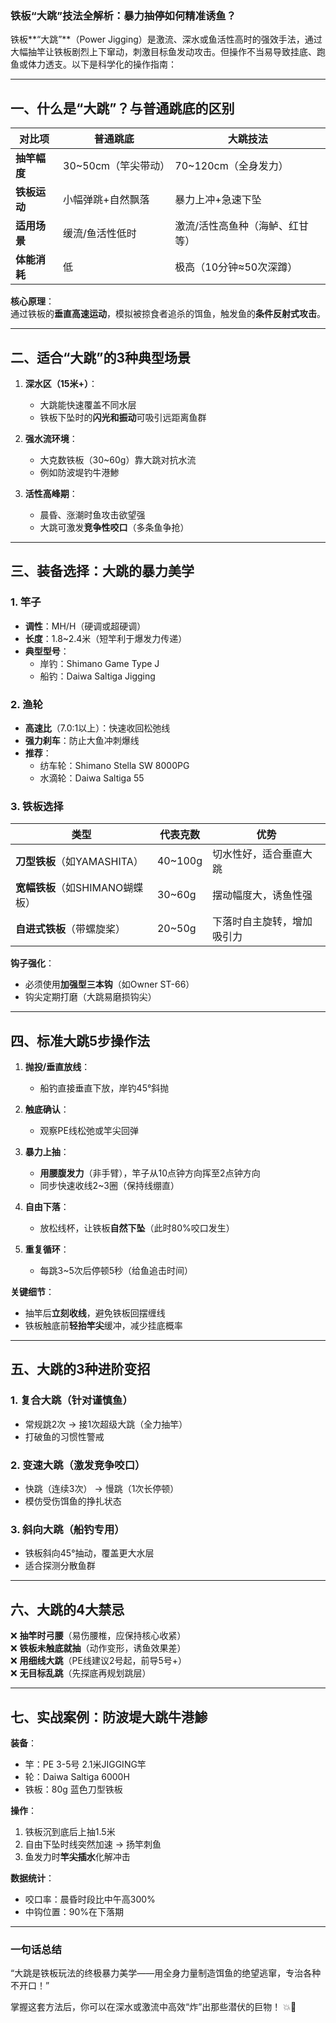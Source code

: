 ### **铁板“大跳”技法全解析：暴力抽停如何精准诱鱼？**  

铁板**“大跳”**（Power Jigging）是激流、深水或鱼活性高时的强效手法，通过大幅抽竿让铁板剧烈上下窜动，刺激目标鱼发动攻击。但操作不当易导致挂底、跑鱼或体力透支。以下是科学化的操作指南：  

---

## **一、什么是“大跳”？与普通跳底的区别**  
| **对比项** | **普通跳底** | **大跳技法** |  
|------------|-------------|-------------|  
| **抽竿幅度** | 30~50cm（竿尖带动） | 70~120cm（全身发力） |  
| **铁板运动** | 小幅弹跳+自然飘落 | 暴力上冲+急速下坠 |  
| **适用场景** | 缓流/鱼活性低时 | 激流/活性高鱼种（海鲈、红甘等） |  
| **体能消耗** | 低 | 极高（10分钟≈50次深蹲） |  

**核心原理**：  
通过铁板的**垂直高速运动**，模拟被掠食者追杀的饵鱼，触发鱼的**条件反射式攻击**。  

---

## **二、适合“大跳”的3种典型场景**  
1. **深水区（15米+）**：  
   - 大跳能快速覆盖不同水层  
   - 铁板下坠时的**闪光和振动**可吸引远距离鱼群  

2. **强水流环境**：  
   - 大克数铁板（30~60g）靠大跳对抗水流  
   - 例如防波堤钓牛港鯵  

3. **活性高峰期**：  
   - 晨昏、涨潮时鱼攻击欲望强  
   - 大跳可激发**竞争性咬口**（多条鱼争抢）  

---

## **三、装备选择：大跳的暴力美学**  
### **1. 竿子**  
- **调性**：MH/H（硬调或超硬调）  
- **长度**：1.8~2.4米（短竿利于爆发力传递）  
- **典型型号**：  
  - 岸钓：Shimano Game Type J  
  - 船钓：Daiwa Saltiga Jigging  

### **2. 渔轮**  
- **高速比**（7.0:1以上）：快速收回松弛线  
- **强力刹车**：防止大鱼冲刺爆线  
- **推荐**：  
  - 纺车轮：Shimano Stella SW 8000PG  
  - 水滴轮：Daiwa Saltiga 55  

### **3. 铁板选择**  
| **类型** | **代表克数** | **优势** |  
|----------|-------------|---------|  
| **刀型铁板**（如YAMASHITA） | 40~100g | 切水性好，适合垂直大跳 |  
| **宽幅铁板**（如SHIMANO蝴蝶板） | 30~60g | 摆动幅度大，诱鱼性强 |  
| **自进式铁板**（带螺旋桨） | 20~50g | 下落时自主旋转，增加吸引力 |  

**钩子强化**：  
- 必须使用**加强型三本钩**（如Owner ST-66）  
- 钩尖定期打磨（大跳易磨损钩尖）  

---

## **四、标准大跳5步操作法**  
1. **抛投/垂直放线**：  
   - 船钓直接垂直下放，岸钓45°斜抛  

2. **触底确认**：  
   - 观察PE线松弛或竿尖回弹  

3. **暴力上抽**：  
   - **用腰腹发力**（非手臂），竿子从10点钟方向挥至2点钟方向  
   - 同步快速收线2~3圈（保持线绷直）  

4. **自由下落**：  
   - 放松线杯，让铁板**自然下坠**（此时80%咬口发生）  

5. **重复循环**：  
   - 每跳3~5次后停顿5秒（给鱼追击时间）  

**关键细节**：  
- 抽竿后**立刻收线**，避免铁板回摆缠线  
- 铁板触底前**轻抬竿尖**缓冲，减少挂底概率  

---

## **五、大跳的3种进阶变招**  
### **1. 复合大跳（针对谨慎鱼）**  
- 常规跳2次 → 接1次超级大跳（全力抽竿）  
- 打破鱼的习惯性警戒  

### **2. 变速大跳（激发竞争咬口）**  
- 快跳（连续3次） → 慢跳（1次长停顿）  
- 模仿受伤饵鱼的挣扎状态  

### **3. 斜向大跳（船钓专用）**  
- 铁板斜向45°抽动，覆盖更大水层  
- 适合探测分散鱼群  

---

## **六、大跳的4大禁忌**  
❌ **抽竿时弓腰**（易伤腰椎，应保持核心收紧）  
❌ **铁板未触底就抽**（动作变形，诱鱼效果差）  
❌ **用细线大跳**（PE线建议2号起，前导5号+）  
❌ **无目标乱跳**（先探底再规划跳层）  

---

## **七、实战案例：防波堤大跳牛港鯵**  
**装备**：  
- 竿：PE 3-5号 2.1米JIGGING竿  
- 轮：Daiwa Saltiga 6000H  
- 铁板：80g 蓝色刀型铁板  

**操作**：  
1. 铁板沉到底后上抽1.5米  
2. 自由下坠时线突然加速 → 扬竿刺鱼  
3. 鱼发力时**竿尖插水**化解冲击  

**数据统计**：  
- 咬口率：晨昏时段比中午高300%  
- 中钩位置：90%在下落期  

---

### **一句话总结**  
“大跳是铁板玩法的终极暴力美学——用全身力量制造饵鱼的绝望逃窜，专治各种不开口！”  

掌握这套方法后，你可以在深水或激流中高效“炸”出那些潜伏的巨物！ 💥🎣
